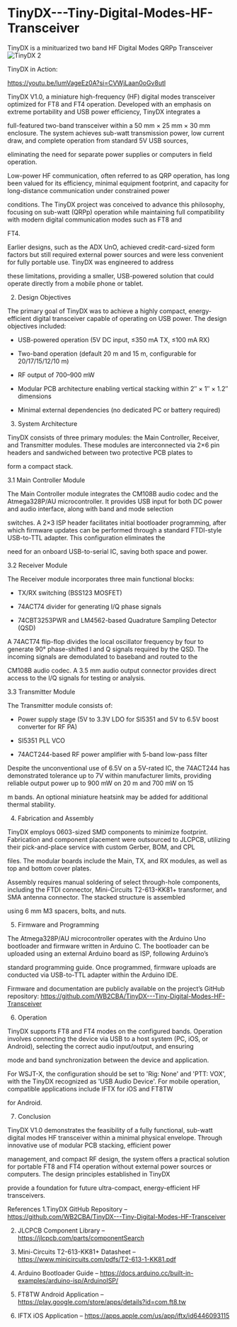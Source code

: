 # TinyDX---Tiny-Digital-Modes-HF-Transceiver
TinyDX is a minituarized two band HF Digital Modes QRPp Transceiver
![TinyDX 2](https://github.com/user-attachments/assets/3e8965f8-d2a9-4f6f-8fbb-1fec993faab3)

TinyDX in Action:

https://youtu.be/lumVageEz0A?si=CVWjLaan0oGv8utl

TinyDX V1.0, a miniature high-frequency (HF) digital modes transceiver optimized for FT8 and FT4 operation. Developed with an emphasis on extreme portability and USB power efficiency, TinyDX integrates a 

full-featured two-band transceiver within a 50 mm × 25 mm × 30 mm enclosure. The system achieves sub-watt transmission power, low current draw, and complete operation from standard 5V USB sources, 

eliminating the need for separate power supplies or computers in field operation. 

Low-power HF communication, often referred to as QRP operation, has long been valued for its efficiency, minimal equipment footprint, and capacity for long-distance communication under constrained power 

conditions. The TinyDX project was conceived to advance this philosophy, focusing on sub-watt (QRPp) operation while maintaining full compatibility with modern digital communication modes such as FT8 and 

FT4.

Earlier designs, such as the ADX UnO, achieved credit-card-sized form factors but still required external power sources and were less convenient for fully portable use. TinyDX was engineered to address 

these limitations, providing a smaller, USB-powered solution that could operate directly from a mobile phone or tablet.

2. Design Objectives

The primary goal of TinyDX was to achieve a highly compact, energy-efficient digital transceiver capable of operating on USB power. The design objectives included:

- USB-powered operation (5V DC input, ≤350 mA TX, ≤100 mA RX)

- Two-band operation (default 20 m and 15 m, configurable for 20/17/15/12/10 m)

- RF output of 700–900 mW

- Modular PCB architecture enabling vertical stacking within 2″ × 1″ × 1.2″ dimensions

- Minimal external dependencies (no dedicated PC or battery required)

3. System Architecture

TinyDX consists of three primary modules: the Main Controller, Receiver, and Transmitter modules. These modules are interconnected via 2×6 pin headers and sandwiched between two protective PCB plates to 

form a compact stack.

3.1 Main Controller Module

The Main Controller module integrates the CM108B audio codec and the Atmega328P/AU microcontroller. It provides USB input for both DC power and audio interface, along with band and mode selection 

switches. A 2×3 ISP header facilitates initial bootloader programming, after which firmware updates can be performed through a standard FTDI-style USB-to-TTL adapter. This configuration eliminates the 

need for an onboard USB-to-serial IC, saving both space and power.

3.2 Receiver Module

The Receiver module incorporates three main functional blocks:

- TX/RX switching (BSS123 MOSFET)

- 74ACT74 divider for generating I/Q phase signals

- 74CBT3253PWR and LM4562-based Quadrature Sampling Detector (QSD)

A 74ACT74 flip-flop divides the local oscillator frequency by four to generate 90° phase-shifted I and Q signals required by the QSD. The incoming signals are demodulated to baseband and routed to the 

CM108B audio codec. A 3.5 mm audio output connector provides direct access to the I/Q signals for testing or analysis.

3.3 Transmitter Module

The Transmitter module consists of:

- Power supply stage (5V to 3.3V LDO for SI5351 and 5V to 6.5V boost converter for RF PA)

- SI5351 PLL VCO

- 74ACT244-based RF power amplifier with 5-band low-pass filter

Despite the unconventional use of 6.5V on a 5V-rated IC, the 74ACT244 has demonstrated tolerance up to 7V within manufacturer limits, providing reliable output power up to 900 mW on 20 m and 700 mW on 15 

m bands. An optional miniature heatsink may be added for additional thermal stability.

4. Fabrication and Assembly

TinyDX employs 0603-sized SMD components to minimize footprint. Fabrication and component placement were outsourced to JLCPCB, utilizing their pick-and-place service with custom Gerber, BOM, and CPL 

files. The modular boards include the Main, TX, and RX modules, as well as top and bottom cover plates.

Assembly requires manual soldering of select through-hole components, including the FTDI connector, Mini-Circuits T2-613-KK81+ transformer, and SMA antenna connector. The stacked structure is assembled 

using 6 mm M3 spacers, bolts, and nuts.

5. Firmware and Programming

The Atmega328P/AU microcontroller operates with the Arduino Uno bootloader and firmware written in Arduino C. The bootloader can be uploaded using an external Arduino board as ISP, following Arduino’s 

standard programming guide. Once programmed, firmware uploads are conducted via USB-to-TTL adapter within the Arduino IDE.

Firmware and documentation are publicly available on the project’s GitHub repository: https://github.com/WB2CBA/TinyDX---Tiny-Digital-Modes-HF-Transceiver

6. Operation

TinyDX supports FT8 and FT4 modes on the configured bands. Operation involves connecting the device via USB to a host system (PC, iOS, or Android), selecting the correct audio input/output, and ensuring 

mode and band synchronization between the device and application.

For WSJT-X, the configuration should be set to 'Rig: None' and 'PTT: VOX', with the TinyDX recognized as 'USB Audio Device'. For mobile operation, compatible applications include IFTX for iOS and FT8TW 

for Android.

7. Conclusion

TinyDX V1.0 demonstrates the feasibility of a fully functional, sub-watt digital modes HF transceiver within a minimal physical envelope. Through innovative use of modular PCB stacking, efficient power 

management, and compact RF design, the system offers a practical solution for portable FT8 and FT4 operation without external power sources or computers. The design principles established in TinyDX 

provide a foundation for future ultra-compact, energy-efficient HF transceivers.

References
1.TinyDX GitHub Repository – https://github.com/WB2CBA/TinyDX---Tiny-Digital-Modes-HF-Transceiver

2. JLCPCB Component Library – https://jlcpcb.com/parts/componentSearch

3. Mini-Circuits T2-613-KK81+ Datasheet – https://www.minicircuits.com/pdfs/T2-613-1-KK81.pdf

4. Arduino Bootloader Guide – https://docs.arduino.cc/built-in-examples/arduino-isp/ArduinoISP/

5. FT8TW Android Application – https://play.google.com/store/apps/details?id=com.ft8.tw

6. IFTX iOS Application – https://apps.apple.com/us/app/iftx/id6446093115

